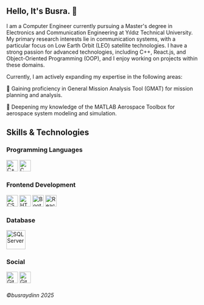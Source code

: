 ## Hello, It's Busra. 👋
I am a Computer Engineer currently pursuing a Master's degree in Electronics and Communication Engineering at Yıldız Technical University. My primary research interests lie in communication systems, with a particular focus on Low Earth Orbit (LEO) satellite technologies. I have a strong passion for advanced technologies, including C++, React.js, and Object-Oriented Programming (OOP), and I enjoy working on projects within these domains.

Currently, I am actively expanding my expertise in the following areas:

🔭 Gaining proficiency in General Mission Analysis Tool (GMAT) for mission planning and analysis.

🔭 Deepening my knowledge of the MATLAB Aerospace Toolbox for aerospace system modeling and simulation.

## Skills & Technologies
### Programming Languages
<img src="https://cdn.worldvectorlogo.com/logos/c-1.svg" style="width:30px;height:30px" alt="C++"><img/> <img src="https://cdn.worldvectorlogo.com/logos/c.svg" style="width:30px;height:30px" alt="C"><img/>

### Frontend Development
<img src="https://cdn.worldvectorlogo.com/logos/css-3.svg" style="width:30px;height:30px" alt="CSS"><img/> <img src="https://cdn.worldvectorlogo.com/logos/html-1.svg" style="width:30px;height:30px" alt="HTML"><img/> <img src="https://cdn.worldvectorlogo.com/logos/bootstrap-5-1.svg" style="width:30px;height:30px" alt="Bootstrap"><img/> <img src="https://cdn.worldvectorlogo.com/logos/react-2.svg" style="width:30px;height:30px" alt="React.js"><img/>

### Database
<img src="https://cdn.worldvectorlogo.com/logos/microsoft-sql-server-1.svg" style="width:50px;height:50px" alt="SQL Server"><img/>

### Social
<a href="https://github.com/busraydinn" target="_blank"><img src="https://cdn-icons-png.flaticon.com/128/270/270798.png" style="width:30px;height:30px" alt="GitHub"></a>
<a href="https://www.linkedin.com/in/busraydinn/" target="_blank"><img src="https://upload.wikimedia.org/wikipedia/commons/thumb/c/ca/LinkedIn_logo_initials.png/960px-LinkedIn_logo_initials.png" style="width:30px;height:30px" alt="GitHub"></a>

<h6>©busraydinn 2025</h6>
 

